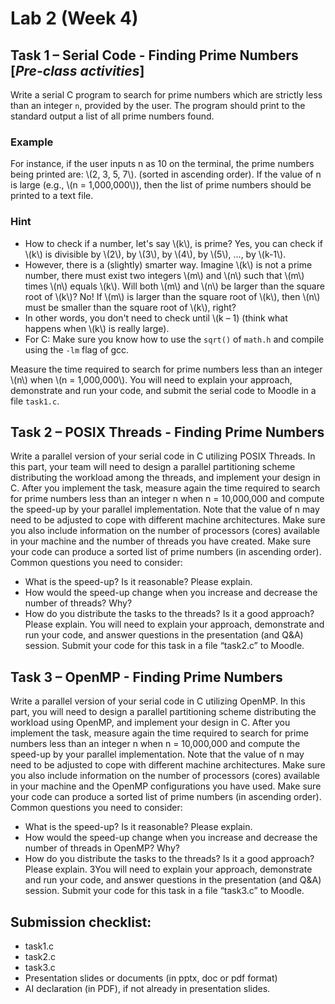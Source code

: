 # Lab 2 (Week 4)

## Task 1 – Serial Code - Finding Prime Numbers [*Pre-class activities*]

Write a serial C program to search for prime numbers which are strictly less than an
integer `n`, provided by the user. The program should print to the standard output a list
of all prime numbers found.

### Example

For instance, if the user inputs n as 10 on the terminal, the prime numbers being
printed are: \\(2, 3, 5, 7\\). (sorted in ascending order). If the value of n is large
(e.g., \\(n = 1,000,000\\)), then the list of prime numbers should be printed to a text file.

### Hint

- How to check if a number, let's say \\(k\\), is prime? Yes, you can check if \\(k\\) is
  divisible by \\(2\\), by \\(3\\), by \\(4\\), by \\(5\\), ..., by \\(k-1\\).
- However, there is a (slightly) smarter way. Imagine \\(k\\) is not a prime number,
  there must exist two integers \\(m\\) and \\(n\\) such that \\(m\\) times \\(n\\)
  equals \\(k\\). Will both \\(m\\) and \\(n\\) be larger than the square root of
  \\(k\\)? No! If \\(m\\) is larger than the square root of \\(k\\), then \\(n\\) must be
  smaller than the square root of \\(k\\), right?
- In other words, you don't need to check until \\(k – 1) (think what happens when
  \\(k\\) is really large).
- For C: Make sure you know how to use the `sqrt()` of `math.h` and compile using the 
  `-lm` flag of gcc.

Measure the time required to search for prime numbers less than an integer \\(n\\) when
\\(n = 1,000,000\\). You will need to explain your approach, demonstrate and run your
code, and submit the serial code to Moodle in a file `task1.c`.

## Task 2 – POSIX Threads - Finding Prime Numbers

Write a parallel version of your serial code in C utilizing POSIX Threads.
In this part, your team will need to design a parallel partitioning scheme distributing
the workload among the threads, and implement your design in C.
After you implement the task, measure again the time required to search for prime numbers less
than an integer n when n = 10,000,000 and compute the speed-up by your parallel
implementation. Note that the value of n may need to be adjusted to cope with different machine
architectures.
Make sure you also include information on the number of processors (cores) available in your
machine and the number of threads you have created. Make sure your code can produce a
sorted list of prime numbers (in ascending order).
Common questions you need to consider:
- What is the speed-up? Is it reasonable? Please explain.
- How would the speed-up change when you increase and decrease the number of
threads? Why?
- How do you distribute the tasks to the threads? Is it a good approach? Please explain.
You will need to explain your approach, demonstrate and run your code, and answer questions in
the presentation (and Q&A) session. Submit your code for this task in a file “task2.c” to Moodle.

## Task 3 – OpenMP - Finding Prime Numbers

Write a parallel version of your serial code in C utilizing OpenMP.
In this part, you will need to design a parallel partitioning scheme distributing the workload using
OpenMP, and implement your design in C.
After you implement the task, measure again the time required to search for prime numbers less
than an integer n when n = 10,000,000 and compute the speed-up by your parallel
implementation. Note that the value of n may need to be adjusted to cope with different machine
architectures.
Make sure you also include information on the number of processors (cores) available in your
machine and the OpenMP configurations you have used. Make sure your code can produce a
sorted list of prime numbers (in ascending order).
Common questions you need to consider:
- What is the speed-up? Is it reasonable? Please explain.
- How would the speed-up change when you increase and decrease the number of threads
in OpenMP? Why?
- How do you distribute the tasks to the threads? Is it a good approach? Please explain.
3You will need to explain your approach, demonstrate and run your code, and answer questions in
the presentation (and Q&A) session. Submit your code for this task in a file “task3.c” to Moodle.

## Submission checklist:

- task1.c
- task2.c
- task3.c
- Presentation slides or documents (in pptx, doc or pdf format)
- AI declaration (in PDF), if not already in presentation slides.

